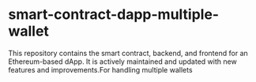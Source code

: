 # smart-contract-dapp-multiple-wallet
This repository contains the smart contract, backend, and frontend for an Ethereum-based dApp. It is actively maintained and updated with new features and improvements.For handling multiple wallets 
